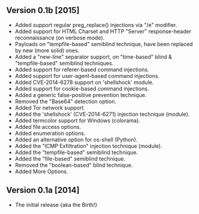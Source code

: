 ## Version 0.1b [2015]
* Added support regular preg_replace() injections via "/e" modifier.
* Added support for HTML Charset and HTTP "Server" response-header reconnaissance (on verbose mode).
* Payloads on "tempfile-based" semiblind technique, have been replaced by new (more solid) ones.
* Added a "new-line" separator support, on "time-based" blind & "tempfile-based" semiblind techniques.
* Added support for referer-based command injections.
* Added support for user-agent-based command injections.
* Added CVE-2014-6278 support on 'shellshock' module.
* Added support for cookie-based command injections.
* Added a generic false-positive prevention technique.
* Removed the "Base64" detection option.
* Added Tor network support.
* Added the 'shellshock' (CVE-2014-6271) injection technique (module).
* Added termcolor support for Windows (colorama).
* Added file access options.
* Added enumeration options.
* Added an alternative option for os-shell (Python).
* Added the "ICMP Exfiltration" injection technique (module). 
* Added the "tempfile-based" semiblind technique.
* Added the "file-based" semiblind technique.
* Removed the "boolean-based" blind technique.
* Added More Options.

## Version 0.1a [2014]
* The initial release {aka the Birth!}

